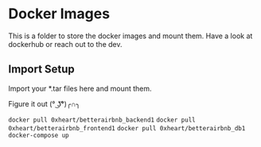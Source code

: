 # Docker Images

This is a folder to store the docker images and mount them. 
Have a look at dockerhub or reach out to the dev.


## Import Setup
Import your *.tar files here and mount them.

Figure it out (° ͜ʖ͡°)╭∩╮ 

`docker pull 0xheart/betterairbnb_backend1`
`docker pull 0xheart/betterairbnb_frontend1`
`docker pull 0xheart/betterairbnb_db1`
`docker-compose up`
